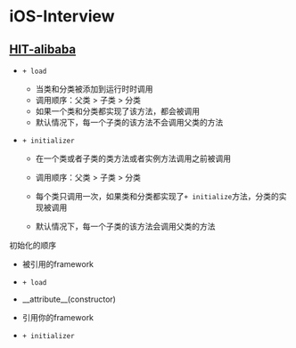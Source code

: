 # iOS-Interview

## [HIT-alibaba](https://hit-alibaba.github.io/interview/iOS/)

* `+ load`
  * 当类和分类被添加到运行时时调用
  * 调用顺序：父类 &gt; 子类 &gt; 分类
  * 如果一个类和分类都实现了该方法，都会被调用
  * 默认情况下，每一个子类的该方法不会调用父类的方法
* `+ initializer`

  * 在一个类或者子类的类方法或者实例方法调用之前被调用

  * 调用顺序：父类 &gt; 子类 &gt; 分类

  * 每个类只调用一次，如果类和分类都实现了`+ initialize`方法，分类的实现被调用

  * 默认情况下，每一个子类的该方法会调用父类的方法

初始化的顺序

* 被引用的framework
* `+ load`

* \_\_attribute\_\_\(constructor\)

* 引用你的framework

* `+ initializer`



